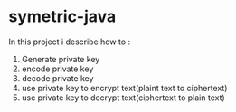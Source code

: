 # symetric-java
In this project i describe how to :
1. Generate private key
2. encode private key
3. decode private key
4. use private key to encrypt text(plaint text to ciphertext)
5. use private key to decrypt text(ciphertext to plain text)
